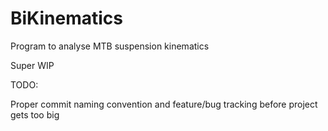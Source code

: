 # BiKinematics
Program to analyse MTB suspension kinematics

Super WIP

TODO:

Proper commit naming convention and feature/bug tracking before project gets too big
